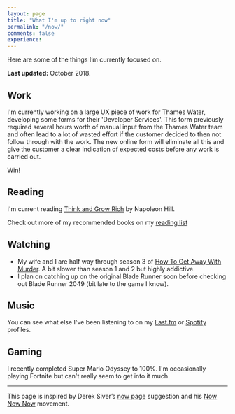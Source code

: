 ```yaml
---
layout: page
title: "What I'm up to right now"
permalink: "/now/"
comments: false
experience: 
---
```


Here are some of the things I’m currently focused on.

**Last updated:** October 2018.

## Work
I'm currently working on a large UX piece of work for Thames Water, developing some forms for their 'Developer Services'. This form previously required several hours worth of manual input from the Thames Water team and often lead to a lot of wasted effort if the customer decided to then not follow through with the work. The new online form will eliminate all this and give the customer a clear indication of expected costs before any work is carried out.

Win!

## Reading
I'm current reading [Think and Grow Rich](https://amzn.to/2MAV7KB) by Napoleon Hill.

Check out more of my recommended books on my [reading list](/reading-list/)

## Watching
- My wife and I are half way through season 3 of [How To Get Away With Murder](https://www.netflix.com/gb/title/80024057). A bit slower than season 1 and 2 but highly addictive.
- I plan on catching up on the original Blade Runner soon before checking out Blade Runner 2049 (bit late to the game I know).

## Music
<span id="lastfmStatus"></span>You can see what else I've been listening to on my [Last.fm](https://www.last.fm/user/ajaykarwal) or [Spotify](https://open.spotify.com/user/keynote) profiles.

## Gaming
I recently completed Super Mario Odyssey to 100%. I'm occasionally playing Fortnite but can't really seem to get into it much.

___

This page is inspired by Derek Siver’s [now page](http://sivers.org/now) suggestion and his [Now Now Now](http://nownownow.com/) movement.